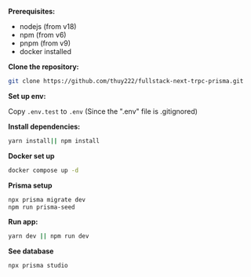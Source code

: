 **Prerequisites:**

- nodejs (from v18)
- npm (from v6)
- pnpm (from v9)
- docker installed

**Clone the repository:**

```bash
git clone https://github.com/thuy222/fullstack-next-trpc-prisma.git
```

**Set up env:**

Copy `.env.test` to `.env` (Since the ".env" file is .gitignored)

**Install dependencies:**

```bash
yarn install|| npm install
```

**Docker set up**

```bash
docker compose up -d
```

**Prisma setup**

```bash
npx prisma migrate dev
npm run prisma-seed
```

**Run app:**

```bash
yarn dev || npm run dev
```

**See database**

```bash
npx prisma studio
```
